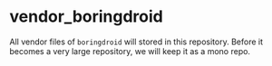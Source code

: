 # vendor_boringdroid

All vendor files of `boringdroid` will stored in this repository. Before it becomes a very
 large repository, we will keep it as a mono repo.
